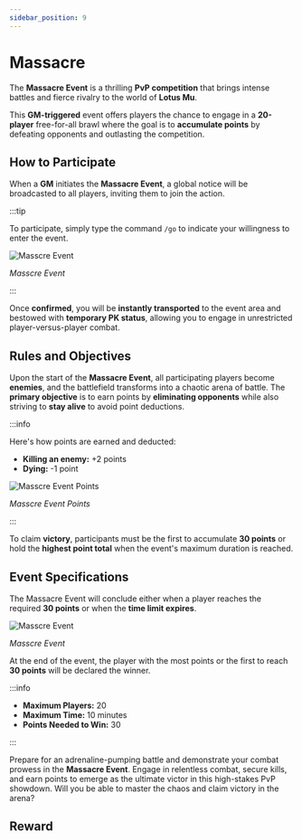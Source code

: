 ```yaml
---
sidebar_position: 9
---
```


# Massacre

The **Massacre Event** is a thrilling **PvP competition** that brings intense battles and fierce rivalry to the world of **Lotus Mu**.

This **GM-triggered** event offers players the chance to engage in a **20-player** free-for-all brawl where the goal is to **accumulate points** by defeating opponents and outlasting the competition.

## How to Participate

When a **GM** initiates the **Massacre Event**, a global notice will be broadcasted to all players, inviting them to join the action.

:::tip

To participate, simply type the command `/go` to indicate your willingness to enter the event.

![Masscre Event](/img/events/massacre/massacre-start.jpg)

_Masscre Event_

:::

Once **confirmed**, you will be **instantly transported** to the event area and bestowed with **temporary PK status**, allowing you to engage in unrestricted player-versus-player combat.

## Rules and Objectives

Upon the start of the **Massacre Event**, all participating players become **enemies**, and the battlefield transforms into a chaotic arena of battle. The **primary objective** is to earn points by **eliminating opponents** while also striving to **stay alive** to avoid point deductions.

:::info

Here's how points are earned and deducted:

- **Killing an enemy:** +2 points
- **Dying:** -1 point

![Masscre Event Points](/img/events/massacre/massacre-points.jpg)

_Masscre Event Points_

:::

To claim **victory**, participants must be the first to accumulate **30 points** or hold the **highest point total** when the event's maximum duration is reached.

## Event Specifications

The Massacre Event will conclude either when a player reaches the required **30 points** or when the **time limit expires**.

![Masscre Event](/img/events/massacre/massacre-end.jpg)

_Masscre Event_

At the end of the event, the player with the most points or the first to reach **30 points** will be declared the winner.

:::info

- **Maximum Players:** 20
- **Maximum Time:** 10 minutes
- **Points Needed to Win:** 30

:::

Prepare for an adrenaline-pumping battle and demonstrate your combat prowess in the **Massacre Event**. Engage in relentless combat, secure kills, and earn points to emerge as the ultimate victor in this high-stakes PvP showdown. Will you be able to master the chaos and claim victory in the arena?

## Reward
